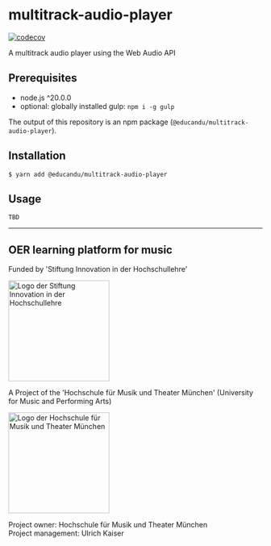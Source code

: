 # multitrack-audio-player

[![codecov](https://codecov.io/gh/educandu/multitrack-audio-player/branch/main/graph/badge.svg)](https://codecov.io/gh/educandu/multitrack-audio-player)

A multitrack audio player using the Web Audio API

## Prerequisites

* node.js ^20.0.0
* optional: globally installed gulp: `npm i -g gulp`

The output of this repository is an npm package (`@educandu/multitrack-audio-player`).

## Installation

~~~
$ yarn add @educandu/multitrack-audio-player
~~~

## Usage

~~~
TBD
~~~

---

## OER learning platform for music

Funded by 'Stiftung Innovation in der Hochschullehre'

<img src="https://stiftung-hochschullehre.de/wp-content/uploads/2020/07/logo_stiftung_hochschullehre_screenshot.jpg)" alt="Logo der Stiftung Innovation in der Hochschullehre" width="200"/>

A Project of the 'Hochschule für Musik und Theater München' (University for Music and Performing Arts)

<img src="https://upload.wikimedia.org/wikipedia/commons/d/d8/Logo_Hochschule_f%C3%BCr_Musik_und_Theater_M%C3%BCnchen_.png" alt="Logo der Hochschule für Musik und Theater München" width="200"/>

Project owner: Hochschule für Musik und Theater München\
Project management: Ulrich Kaiser
